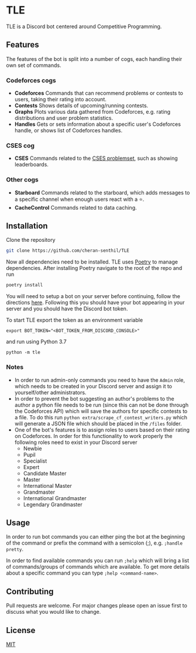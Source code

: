 # TLE
TLE is a Discord bot centered around Competitive Programming.

## Features
The features of the bot is split into a number of cogs, each handling their own set of commands.

### Codeforces cogs
- **Codeforces** Commands that can recommend problems or contests to users, taking their rating into account.
- **Contests** Shows details of upcoming/running contests.
- **Graphs** Plots various data gathered from Codeforces, e.g. rating distributions and user problem statistics.
- **Handles** Gets or sets information about a specific user's Codeforces handle, or shows list of Codeforces handles.

### CSES cog
- **CSES** Commands related to the [CSES problemset](https://cses.fi/problemset/), such as showing leaderboards.

### Other cogs
- **Starboard** Commands related to the starboard, which adds messages to a specific channel when enough users react with a ⭐️.
- **CacheControl** Commands related to data caching.

## Installation
Clone the repository
```bash
git clone https://github.com/cheran-senthil/TLE
```
Now all dependencies need to be installed. TLE uses [Poetry](https://poetry.eustace.io/) to manage dependencies. After installing Poetry navigate to the root of the repo and run

```bash
poetry install
```

You will need to setup a bot on your server before continuing, follow the directions [here](https://github.com/reactiflux/discord-irc/wiki/Creating-a-discord-bot-&-getting-a-token). Following this you should have your bot appearing in your server and you should have the Discord bot token.

To start TLE export the token as an environment variable
```
export BOT_TOKEN="<BOT_TOKEN_FROM_DISCORD_CONSOLE>"
```
and run using Python 3.7
```
python -m tle
```

### Notes
 - In order to run admin-only commands you need to have the `Admin` role, which needs to be created in your Discord server and assign it to yourself/other administrators.
 - In order to prevent the bot suggesting an author's problems to the author a python file needs to be run (since this can not be done through the Codeforces API) which will save the authors for specific contests to a file. To do this run `python extra/scrape_cf_contest_writers.py` which will generate a JSON file which should be placed in the `/files` folder. 
 - One of the bot's features is to assign roles to users based on their rating on Codeforces. In order for this functionality to work properly the following roles need to exist in your Discord server
     - Newbie
     - Pupil
     - Specialist
     - Expert
     - Candidate Master
     - Master
     - International Master
     - Grandmaster
     - International Grandmaster
     - Legendary Grandmaster

## Usage
In order to run bot commands you can either ping the bot at the beginning of the command or prefix the command with a semicolon (;), e.g. `;handle pretty`.

In order to find available commands you can run `;help` which will bring a list of commands/groups of commands which are available. To get more details about a specific command you can type `;help <command-name>`.

## Contributing
Pull requests are welcome. For major changes please open an issue first to discuss what you would like to change.

## License
[MIT](https://choosealicense.com/licenses/mit/)
